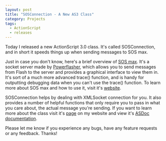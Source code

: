 ```yaml
---
layout: post
title: "SOSConnection - A New AS3 Class"
category: Projects
tags:
  - ActionScript
  - releases
---
```


Today I released a new ActionScript 3.0 class. It's called SOSConnection, and in short it speeds things up when sending messages to SOS max.

Just in case you don't know, here's a brief overview of [SOS max](http://www.sos.powerflasher.com/). It's a socket server made by [Powerflasher](http://www.powerflasher.com/), which allows you to send messages from Flash to the server and provides a graphical interface to view them in. It's sort of a much more advanced trace() function, and is handy for outputting debugging data when you can't use the trace() function. To learn more about SOS max and how to use it, visit it's [website](http://www.sos.powerflasher.com/).

SOSConnection helps by dealing with XMLSocket connection for you. It also provides a number of helpful functions that only require you to pass in what you care about, the actual message you're sending. If you want to learn more about the class visit it's [page](/projects/flash/sosconnection) on my website and view it's [ASDoc documentation](/media/docs/SOSConnection/index.html?com/novafusion/net/SOSConnection.html).

Please let me know if you experience any bugs, have any feature requests or any feedback. Thanks!
